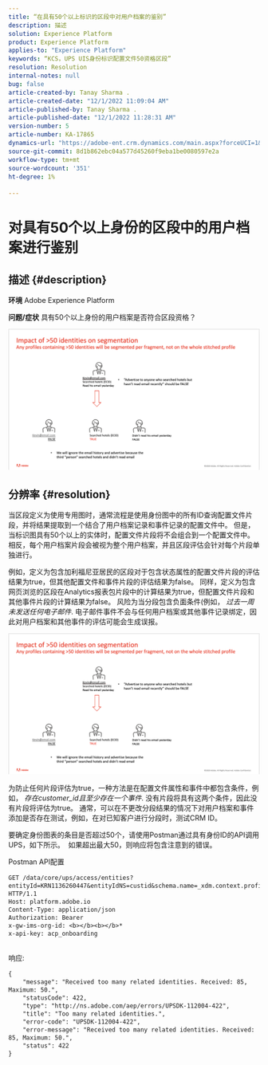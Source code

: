 ```yaml
---
title: “在具有50个以上标识的区段中对用户档案的鉴别”
description: 描述
solution: Experience Platform
product: Experience Platform
applies-to: "Experience Platform"
keywords: “KCS，UPS UIS身份标识配置文件50资格区段”
resolution: Resolution
internal-notes: null
bug: false
article-created-by: Tanay Sharma .
article-created-date: "12/1/2022 11:09:04 AM"
article-published-by: Tanay Sharma .
article-published-date: "12/1/2022 11:28:31 AM"
version-number: 5
article-number: KA-17865
dynamics-url: "https://adobe-ent.crm.dynamics.com/main.aspx?forceUCI=1&pagetype=entityrecord&etn=knowledgearticle&id=0656df8d-6871-ed11-9562-6045bd006239"
source-git-commit: 8d1b862ebc04a577d45260f9eba1be0080597e2a
workflow-type: tm+mt
source-wordcount: '351'
ht-degree: 1%

---
```


# 对具有50个以上身份的区段中的用户档案进行鉴别

## 描述 {#description}

<b>环境</b>
Adobe Experience Platform


<b>问题/症状</b>
具有50个以上身份的用户档案是否符合区段资格？



![](assets/___0756df8d-6871-ed11-9562-6045bd006239___.png)






## 分辨率 {#resolution}


当区段定义为使用专用图时，通常流程是使用身份图中的所有ID查询配置文件片段，并将结果提取到一个结合了用户档案记录和事件记录的配置文件中。 但是，当标识图具有50个以上的实体时，配置文件片段将不会组合到一个配置文件中。 相反，每个用户档案片段会被视为整个用户档案，并且区段评估会针对每个片段单独进行。

例如，定义为包含加利福尼亚居民的区段对于包含状态属性的配置文件片段的评估结果为true，但其他配置文件和事件片段的评估结果为false。 同样，定义为包含网页浏览的区段在Analytics报表包片段中的计算结果为true，但配置文件片段和其他事件片段的计算结果为false。 风险为当分段包含负面条件(例如， *过去一周未发送任何电子邮件*. 电子邮件事件不会与任何用户档案或其他事件记录绑定，因此对用户档案和其他事件的评估可能会生成误报。

![](assets/6d02b7b2-cf7f-ec11-8d21-0022480aa950.png)

为防止任何片段评估为true，一种方法是在配置文件属性和事件中都包含条件，例如， *存在customer_id且至少存在一个事件*. 没有片段将具有这两个条件，因此没有片段将评估为true。 通常，可以在不更改分段结果的情况下对用户档案和事件添加是否存在测试，例如，在对已知客户进行分段时，测试CRM ID。

要确定身份图表的条目是否超过50个，请使用Postman通过具有身份ID的API调用UPS，如下所示。  如果超出最大50，则响应将包含注意到的错误。

Postman API配置


```
GET /data/core/ups/access/entities?entityId=KRN1136260447&entityIdNS=custid&schema.name=_xdm.context.profile HTTP/1.1
Host: platform.adobe.io
Content-Type: application/json
Authorization: Bearer 
x-gw-ims-org-id: <b></b><b></b>*
x-api-key: acp_onboarding
```

<br>响应:<br>

```
{
    "message": "Received too many related identities. Received: 85, Maximum: 50.",
    "statusCode": 422,
    "type": "http://ns.adobe.com/aep/errors/UPSDK-112004-422",
    "title": "Too many related identities.",
    "error-code": "UPSDK-112004-422",
    "error-message": "Received too many related identities. Received: 85, Maximum: 50.",
    "status": 422
}
```


